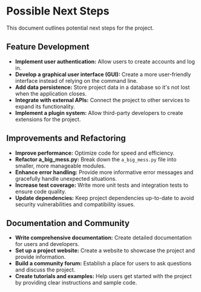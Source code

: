 # Possible Next Steps

This document outlines potential next steps for the project.

## Feature Development

*   **Implement user authentication:** Allow users to create accounts and log in.
*   **Develop a graphical user interface (GUI):** Create a more user-friendly interface instead of relying on the command line.
*   **Add data persistence:** Store project data in a database so it's not lost when the application closes.
*   **Integrate with external APIs:** Connect the project to other services to expand its functionality.
*   **Implement a plugin system:** Allow third-party developers to create extensions for the project.

## Improvements and Refactoring

*   **Improve performance:** Optimize code for speed and efficiency.
*   **Refactor a_big_mess.py:** Break down the `a_big_mess.py` file into smaller, more manageable modules.
*   **Enhance error handling:** Provide more informative error messages and gracefully handle unexpected situations.
*   **Increase test coverage:** Write more unit tests and integration tests to ensure code quality.
*   **Update dependencies:** Keep project dependencies up-to-date to avoid security vulnerabilities and compatibility issues.

## Documentation and Community

*   **Write comprehensive documentation:** Create detailed documentation for users and developers.
*   **Set up a project website:** Create a website to showcase the project and provide information.
*   **Build a community forum:** Establish a place for users to ask questions and discuss the project.
*   **Create tutorials and examples:** Help users get started with the project by providing clear instructions and sample code.
